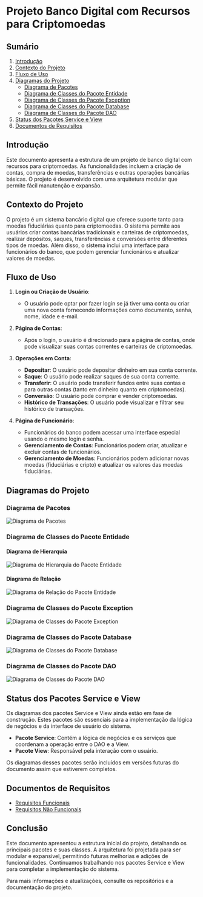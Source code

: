# Projeto Banco Digital com Recursos para Criptomoedas

## Sumário

1. [Introdução](#introdução)
2. [Contexto do Projeto](#contexto-do-projeto)
3. [Fluxo de Uso](#fluxo-de-uso)
4. [Diagramas do Projeto](#diagramas-do-projeto)
   - [Diagrama de Pacotes](#diagrama-de-pacotes)
   - [Diagrama de Classes do Pacote Entidade](#diagrama-de-classes-do-pacote-entidade)
   - [Diagrama de Classes do Pacote Exception](#diagrama-de-classes-do-pacote-exception)
   - [Diagrama de Classes do Pacote Database](#diagrama-de-classes-do-pacote-database)
   - [Diagrama de Classes do Pacote DAO](#diagrama-de-classes-do-pacote-dao)
5. [Status dos Pacotes Service e View](#status-dos-pacotes-service-e-view)
6. [Documentos de Requisitos](#documentos-de-requisitos)

## Introdução

Este documento apresenta a estrutura de um projeto de banco digital com recursos para criptomoedas. As funcionalidades incluem a criação de contas, compra de moedas, transferências e outras operações bancárias básicas. O projeto é desenvolvido com uma arquitetura modular que permite fácil manutenção e expansão.

## Contexto do Projeto

O projeto é um sistema bancário digital que oferece suporte tanto para moedas fiduciárias quanto para criptomoedas. O sistema permite aos usuários criar contas bancárias tradicionais e carteiras de criptomoedas, realizar depósitos, saques, transferências e conversões entre diferentes tipos de moedas. Além disso, o sistema inclui uma interface para funcionários do banco, que podem gerenciar funcionários e atualizar valores de moedas.

## Fluxo de Uso

1. **Login ou Criação de Usuário**:
   - O usuário pode optar por fazer login se já tiver uma conta ou criar uma nova conta fornecendo informações como documento, senha, nome, idade e e-mail.

2. **Página de Contas**:
   - Após o login, o usuário é direcionado para a página de contas, onde pode visualizar suas contas correntes e carteiras de criptomoedas.

3. **Operações em Conta**:
   - **Depositar**: O usuário pode depositar dinheiro em sua conta corrente.
   - **Saque**: O usuário pode realizar saques de sua conta corrente.
   - **Transferir**: O usuário pode transferir fundos entre suas contas e para outras contas (tanto em dinheiro quanto em criptomoedas).
   - **Conversão**: O usuário pode comprar e vender criptomoedas.
   - **Histórico de Transações**: O usuário pode visualizar e filtrar seu histórico de transações.

4. **Página de Funcionário**:
   - Funcionários do banco podem acessar uma interface especial usando o mesmo login e senha.
   - **Gerenciamento de Contas**: Funcionários podem criar, atualizar e excluir contas de funcionários.
   - **Gerenciamento de Moedas**: Funcionários podem adicionar novas moedas (fiduciárias e cripto) e atualizar os valores das moedas fiduciárias.

## Diagramas do Projeto

### Diagrama de Pacotes

![Diagrama de Pacotes](diagrams/packages.png)

### Diagrama de Classes do Pacote Entidade

#### Diagrama de Hierarquia

![Diagrama de Hierarquia do Pacote Entidade](diagrams/entity-hierarchy.png)

#### Diagrama de Relação

![Diagrama de Relação do Pacote Entidade](diagrams/entity-relation.png)

### Diagrama de Classes do Pacote Exception

![Diagrama de Classes do Pacote Exception](diagrams/exception.png)

### Diagrama de Classes do Pacote Database

![Diagrama de Classes do Pacote Database](diagrams/database.png)

### Diagrama de Classes do Pacote DAO

![Diagrama de Classes do Pacote DAO](diagrams/dao.png)

## Status dos Pacotes Service e View

Os diagramas dos pacotes Service e View ainda estão em fase de construção. Estes pacotes são essenciais para a implementação da lógica de negócios e da interface de usuário do sistema.

- **Pacote Service**: Contém a lógica de negócios e os serviços que coordenam a operação entre o DAO e a View.
- **Pacote View**: Responsável pela interação com o usuário.

Os diagramas desses pacotes serão incluídos em versões futuras do documento assim que estiverem completos.

## Documentos de Requisitos

- [Requisitos Funcionais](requeriments/functional.pdf)
- [Requisitos Não Funcionais](requeriments/non-functional.pdf)

## Conclusão

Este documento apresentou a estrutura inicial do projeto, detalhando os principais pacotes e suas classes. A arquitetura foi projetada para ser modular e expansível, permitindo futuras melhorias e adições de funcionalidades. Continuamos trabalhando nos pacotes Service e View para completar a implementação do sistema.

Para mais informações e atualizações, consulte os repositórios e a documentação do projeto.